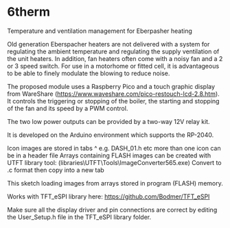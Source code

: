 # 6therm
 Temperature and ventilation management for Eberpasher heating
 
Old generation Eberspacher heaters are not delivered with a system for regulating the ambient temperature and regulating the supply ventilation of the unit heaters.
In addition, fan heaters often come with a noisy fan and a 2 or 3 speed switch.
For use in a motorhome or fitted cell, it is advantageous to be able to finely modulate the blowing to reduce noise.

The proposed module uses a Raspberry Pico and a touch graphic display from WareShare (https://www.waveshare.com/pico-restouch-lcd-2.8.htm).
It controls the triggering or stopping of the boiler, the starting and stopping of the fan and its speed by a PWM control.

The two low power outputs can be provided by a two-way 12V relay kit.

It is developed on the Arduino environment which supports the RP-2040.


Icon images are stored in tabs ^ e.g. DASH_01.h etc more than one icon can be in a header file
Arrays containing FLASH images can be created with UTFT library tool: (libraries\UTFT\Tools\ImageConverter565.exe)
Convert to .c format then copy into a new tab

This sketch loading images from arrays stored in program (FLASH) memory.

Works with TFT_eSPI library here: https://github.com/Bodmer/TFT_eSPI

Make sure all the display driver and pin connections are correct by
editing the User_Setup.h file in the TFT_eSPI library folder.





